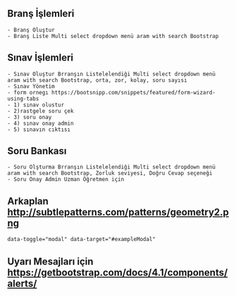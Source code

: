 ## Branş İşlemleri 
	- Branş Oluştur
	- Branş Liste Multi select dropdown menü aram with search Bootstrap	

## Sınav İşlemleri
	- Sınav Oluştur Brranşın Listelelendiği Multi select dropdown menü aram with search Bootstrap, orta, zor, kolay, soru sayısı
	- Sınav Yönetim
	- form ornegı https://bootsnipp.com/snippets/featured/form-wizard-using-tabs 
	- 1) sınav olustur
	- 2)rastgele soru çek
	- 3) soru onay
	- 4) sınav onay admin
	- 5) sınavın cıktısı 

## Soru Bankası
	- Soru Olşturma Brranşın Listelelendiği Multi select dropdown menü aram with search Bootstrap, Zorluk seviyesi, Doğru Cevap seçeneği
	- Soru Onay Admin Uzman Öğretmen için

## Arkaplan http://subtlepatterns.com/patterns/geometry2.png

``` html
data-toggle="modal" data-target="#exampleModal"

```

## Uyarı Mesajları için https://getbootstrap.com/docs/4.1/components/alerts/
